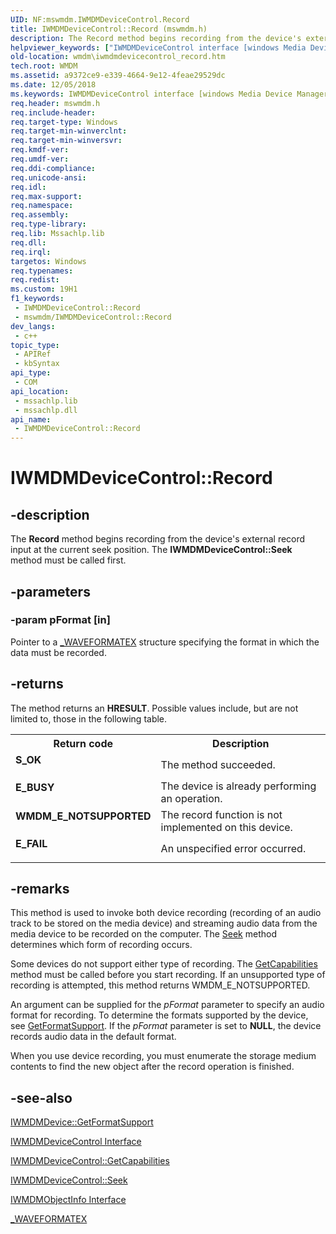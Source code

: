 ```yaml
---
UID: NF:mswmdm.IWMDMDeviceControl.Record
title: IWMDMDeviceControl::Record (mswmdm.h)
description: The Record method begins recording from the device's external record input at the current seek position. The IWMDMDeviceControl::Seek method must be called first.
helpviewer_keywords: ["IWMDMDeviceControl interface [windows Media Device Manager]","Record method","IWMDMDeviceControl.Record","IWMDMDeviceControl::Record","IWMDMDeviceControlRecord","Record","Record method [windows Media Device Manager]","Record method [windows Media Device Manager]","IWMDMDeviceControl interface","mswmdm/IWMDMDeviceControl::Record","wmdm.iwmdmdevicecontrol_record"]
old-location: wmdm\iwmdmdevicecontrol_record.htm
tech.root: WMDM
ms.assetid: a9372ce9-e339-4664-9e12-4feae29529dc
ms.date: 12/05/2018
ms.keywords: IWMDMDeviceControl interface [windows Media Device Manager],Record method, IWMDMDeviceControl.Record, IWMDMDeviceControl::Record, IWMDMDeviceControlRecord, Record, Record method [windows Media Device Manager], Record method [windows Media Device Manager],IWMDMDeviceControl interface, mswmdm/IWMDMDeviceControl::Record, wmdm.iwmdmdevicecontrol_record
req.header: mswmdm.h
req.include-header: 
req.target-type: Windows
req.target-min-winverclnt: 
req.target-min-winversvr: 
req.kmdf-ver: 
req.umdf-ver: 
req.ddi-compliance: 
req.unicode-ansi: 
req.idl: 
req.max-support: 
req.namespace: 
req.assembly: 
req.type-library: 
req.lib: Mssachlp.lib
req.dll: 
req.irql: 
targetos: Windows
req.typenames: 
req.redist: 
ms.custom: 19H1
f1_keywords:
 - IWMDMDeviceControl::Record
 - mswmdm/IWMDMDeviceControl::Record
dev_langs:
 - c++
topic_type:
 - APIRef
 - kbSyntax
api_type:
 - COM
api_location:
 - mssachlp.lib
 - mssachlp.dll
api_name:
 - IWMDMDeviceControl::Record
---
```


# IWMDMDeviceControl::Record


## -description

The <b>Record</b> method begins recording from the device's external record input at the current seek position. The <b>IWMDMDeviceControl::Seek</b> method must be called first.

## -parameters

### -param pFormat [in]

Pointer to a <a href="/windows/desktop/WMDM/-waveformatex">_WAVEFORMATEX</a> structure specifying the format in which the data must be recorded.

## -returns

The method returns an <b>HRESULT</b>. Possible values include, but are not limited to, those in the following table.

<table>
<tr>
<th>Return code</th>
<th>Description</th>
</tr>
<tr>
<td width="40%">
<dl>
<dt><b>S_OK</b></dt>
</dl>
</td>
<td width="60%">
The method succeeded.

</td>
</tr>
<tr>
<td width="40%">
<dl>
<dt><b>E_BUSY</b></dt>
</dl>
</td>
<td width="60%">
The device is already performing an operation.

</td>
</tr>
<tr>
<td width="40%">
<dl>
<dt><b>WMDM_E_NOTSUPPORTED</b></dt>
</dl>
</td>
<td width="60%">
The record function is not implemented on this device.

</td>
</tr>
<tr>
<td width="40%">
<dl>
<dt><b>E_FAIL</b></dt>
</dl>
</td>
<td width="60%">
An unspecified error occurred.

</td>
</tr>
</table>

## -remarks

This method is used to invoke both device recording (recording of an audio track to be stored on the media device) and streaming audio data from the media device to be recorded on the computer. The <a href="/windows/desktop/api/mswmdm/nf-mswmdm-iwmdmdevicecontrol-seek">Seek</a> method determines which form of recording occurs.

Some devices do not support either type of recording. The <a href="/windows/desktop/api/mswmdm/nf-mswmdm-iwmdmdevicecontrol-getcapabilities">GetCapabilities</a> method must be called before you start recording. If an unsupported type of recording is attempted, this method returns WMDM_E_NOTSUPPORTED.

An argument can be supplied for the <i>pFormat</i> parameter to specify an audio format for recording. To determine the formats supported by the device, see <a href="/windows/desktop/api/mswmdm/nf-mswmdm-iwmdmdevice-getformatsupport">GetFormatSupport</a>. If the <i>pFormat</i> parameter is set to <b>NULL</b>, the device records audio data in the default format.

When you use device recording, you must enumerate the storage medium contents to find the new object after the record operation is finished.

## -see-also

<a href="/windows/desktop/api/mswmdm/nf-mswmdm-iwmdmdevice-getformatsupport">IWMDMDevice::GetFormatSupport</a>



<a href="/windows/desktop/api/mswmdm/nn-mswmdm-iwmdmdevicecontrol">IWMDMDeviceControl Interface</a>



<a href="/windows/desktop/api/mswmdm/nf-mswmdm-iwmdmdevicecontrol-getcapabilities">IWMDMDeviceControl::GetCapabilities</a>



<a href="/windows/desktop/api/mswmdm/nf-mswmdm-iwmdmdevicecontrol-seek">IWMDMDeviceControl::Seek</a>



<a href="/windows/desktop/api/mswmdm/nn-mswmdm-iwmdmobjectinfo">IWMDMObjectInfo Interface</a>



<a href="/windows/desktop/WMDM/-waveformatex">_WAVEFORMATEX</a>

